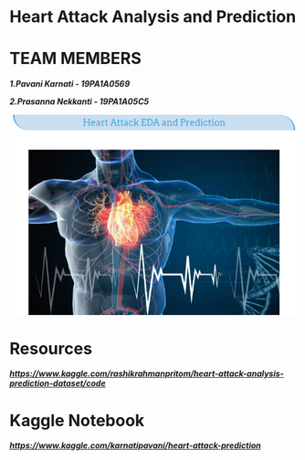 # Heart Attack Analysis and Prediction 

# TEAM MEMBERS

<b><i>1.Pavani Karnati - 19PA1A0569
  
  2.Prasanna Nekkanti - 19PA1A05C5 </i><b>
  
![Dashboard](https://github.com/19PA1A0569/EDA_/blob/main/2021-05-03%20(2).png)
# Resources

<i>https://www.kaggle.com/rashikrahmanpritom/heart-attack-analysis-prediction-dataset/code</i>

# Kaggle Notebook

<i>https://www.kaggle.com/karnatipavani/heart-attack-prediction</i>

